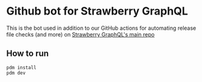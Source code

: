 # Github bot for Strawberry GraphQL

This is the bot used in addition to our GitHub actions for automating release
file checks (and more) on
[Strawberry GraphQL's main repo](https://github.com/strawberry-graphql/strawberry)

## How to run

```shell
pdm install
pdm dev
```

